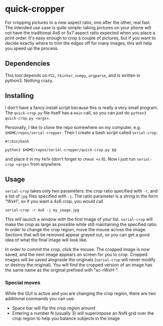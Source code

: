 # quick-cropper
For cropping pictures to a new aspect ratio, one after the other, real fast.
The intended use case is quite simple: taking pictures on your phone will not have the traditional 4x6 or 5x7 aspect ratio expected when you place a print order.
It's easy enough to crop a couple of pictures, but if you want to decide exactly where to trim the edges off for many images, this will help you speed up the process.

## Dependencies
This tool depends on `PIL`, `tkinter`, `numpy`, `argparse`, and is written in python3.
Nothing crazy.

## Installing
I don't have a fancy install script because this is really a very small program. The `quick-crop.py` file itself has a `main` call, so you can just do `python3 quick-crop.py <args>`.

Personally, I like to clone the repo somewhere on my computer, e.g. `$HOME/repos/serial-cropper`. Then I create a bash script called `serial-crop`:
```
#!/bin/bash

python3 $HOME/repos/serial-cropper/quick-crop.py $@
```
and place it in my `PATH` (don't forget to `chmod +x` it).
Now I just run `serial-crop <args>` from anywhere.

## Usage
`serial-crop` takes only two parameters: the crop ratio specified with `-r`, and a list of `jpg` files specified with `-j`.
The ratio parameter is a string in the form "WxH", so if you want a 4x6 crop, you would call
```
serial-crop -r 4x6 -j my_image.jpg
```

This will launch a window with the first image of your list.
`serial-crop` will make the crop as large as possible while still maintaining the specified ratio.
In order to change the crop region, move the mouse across the image.
Sections that will be removed appear grayed out, so you can get a good idea of what the final image will look like.

In order to commit the crop, click the mouse.
The cropped image is now saved, and the next image appears on screen for you to crop.
Cropped images will be saved alognside the originals (`serial-crop` will never modify or destroy the original).
You will find the cropped version of an image has the same name as the original prefixed with "sc-rWxH-".

### Special moves
While the GUI is active and you are changing the crop region, there are two additional commands you can use:

* Space bar will flip the crop region around
* Entering a number N (usually 3) will superimpose an NxN grid over the crop region to help you balance subjects in the image
